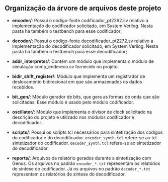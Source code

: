 ## Organização da árvore de arquivos deste projeto

* **encoder/**: Possui o código-fonte codificador_pt2262.sv relativo a implementação do codificador solicitado, em System Verilog. Nesta pasta há também o testbench para esse codificador;

* **decoder/**: Possui o código-fonte decodificador_pt2272.sv relativo a implementação do decodificador solicitado, em System Verilog. Nesta pasta há também o testbench para esse decodificador;

* **addr_interpreter/**: Contém um módulo que implementa o módulo de simulação comp_endereco.sv fornecido no projeto.
* **bidir_shift_register/**: Módulo que implementa um registrador de deslocamento bidirecional em que são armazenados os dados recebidos.
* **bit_gen/**: Módulo gerador de bits, que gera as formas de onda que são solicitadas. Esse módulo é usado pelo módulo codificador.
* **oscillator/**: Módulo que implementa o divisor de clock solicitado na descrição do projeto e utilizado nos módulos codificador e decodificador.
* **scripts/**: Possui os scripts tcl necessários para sintetização dos códigos do codificador e do decodificador. `encoder_synth.tcl` refere-se ao tcl sintetizador do codificador. `decoder_synth.tcl` refere-se ao sintetizador do decodificador. 
* **reports/**: Arquivos de relatório gerados durante a sintetização com Genus. Os arquivos no padrão `encoder_*.txt` representam os relatórios de síntese do codificador. Já os arquivos no padrão  `decoder_*.txt` representam os relatórios de síntese do decodificador.